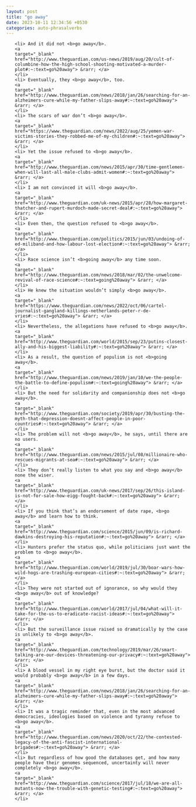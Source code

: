 ```yaml
---
layout: post
title: "go away"
date: 2023-10-11 12:34:56 +0530
categories: auto-phrasalverbs
---
```

<ol>

    <li> And it did not <b>go away</b>.
    <a 
    target="_blank" 
    href="http://www.theguardian.com/us-news/2019/aug/20/cult-of-columbine-how-the-high-school-shooting-motivated-a-murder-plot#:~:text=go%20away"> &rarr; </a>
    </li>
    <li> Eventually, they <b>go away</b>, too.
    <a 
    target="_blank" 
    href="http://www.theguardian.com/news/2018/jan/26/searching-for-an-alzheimers-cure-while-my-father-slips-away#:~:text=go%20away"> &rarr; </a>
    </li>
    <li> The scars of war don’t <b>go away</b>.
    <a 
    target="_blank" 
    href="https://www.theguardian.com/news/2022/aug/25/yemen-war-victims-stories-they-robbed-me-of-my-children#:~:text=go%20away"> &rarr; </a>
    </li>
    <li> Yet the issue refused to <b>go away</b>.
    <a 
    target="_blank" 
    href="http://www.theguardian.com/news/2015/apr/30/time-gentlemen-when-will-last-all-male-clubs-admit-women#:~:text=go%20away"> &rarr; </a>
    </li>
    <li> I am not convinced it will <b>go away</b>.
    <a 
    target="_blank" 
    href="http://www.theguardian.com/uk-news/2015/apr/28/how-margaret-thatcher-and-rupert-murdoch-made-secret-deal#:~:text=go%20away"> &rarr; </a>
    </li>
    <li> Even then, the question refused to <b>go away</b>.
    <a 
    target="_blank" 
    href="http://www.theguardian.com/politics/2015/jun/03/undoing-of-ed-miliband-and-how-labour-lost-election#:~:text=go%20away"> &rarr; </a>
    </li>
    <li> Race science isn’t <b>going away</b> any time soon.
    <a 
    target="_blank" 
    href="http://www.theguardian.com/news/2018/mar/02/the-unwelcome-revival-of-race-science#:~:text=going%20away"> &rarr; </a>
    </li>
    <li> He knew the situation wouldn’t simply <b>go away</b>.
    <a 
    target="_blank" 
    href="https://www.theguardian.com/news/2022/oct/06/cartel-journalist-gangland-killings-netherlands-peter-r-de-vries#:~:text=go%20away"> &rarr; </a>
    </li>
    <li> Nevertheless, the allegations have refused to <b>go away</b>.
    <a 
    target="_blank" 
    href="http://www.theguardian.com/world/2015/sep/23/putins-closest-ally-and-his-biggest-liability#:~:text=go%20away"> &rarr; </a>
    </li>
    <li> As a result, the question of populism is not <b>going away</b>.
    <a 
    target="_blank" 
    href="http://www.theguardian.com/news/2019/jan/10/we-the-people-the-battle-to-define-populism#:~:text=going%20away"> &rarr; </a>
    </li>
    <li> But the need for solidarity and companionship does not <b>go away</b>.
    <a 
    target="_blank" 
    href="http://www.theguardian.com/society/2019/apr/30/busting-the-myth-that-depression-doesnt-affect-people-in-poor-countries#:~:text=go%20away"> &rarr; </a>
    </li>
    <li> The problem will not <b>go away</b>, he says, until there are no users.
    <a 
    target="_blank" 
    href="http://www.theguardian.com/news/2015/jul/08/millionaire-who-rescues-migrants-at-sea#:~:text=go%20away"> &rarr; </a>
    </li>
    <li> They don’t really listen to what you say and <b>go away</b> none the wiser.
    <a 
    target="_blank" 
    href="http://www.theguardian.com/uk-news/2017/sep/26/this-island-is-not-for-sale-how-eigg-fought-back#:~:text=go%20away"> &rarr; </a>
    </li>
    <li> If you think that’s an endorsement of date rape, <b>go away</b> and learn how to think.
    <a 
    target="_blank" 
    href="http://www.theguardian.com/science/2015/jun/09/is-richard-dawkins-destroying-his-reputation#:~:text=go%20away"> &rarr; </a>
    </li>
    <li> Hunters prefer the status quo, while politicians just want the problem to <b>go away</b>.
    <a 
    target="_blank" 
    href="http://www.theguardian.com/world/2019/jul/30/boar-wars-how-wild-hogs-are-trashing-european-cities#:~:text=go%20away"> &rarr; </a>
    </li>
    <li> They were not started out of ignorance, so why would they <b>go away</b> out of knowledge?
    <a 
    target="_blank" 
    href="http://www.theguardian.com/world/2017/jul/04/what-will-it-take-for-the-us-to-eradicate-racist-ideas#:~:text=go%20away"> &rarr; </a>
    </li>
    <li> But the surveillance issue raised so dramatically by the case is unlikely to <b>go away</b>.
    <a 
    target="_blank" 
    href="http://www.theguardian.com/technology/2019/mar/26/smart-talking-are-our-devices-threatening-our-privacy#:~:text=go%20away"> &rarr; </a>
    </li>
    <li> A blood vessel in my right eye burst, but the doctor said it would probably <b>go away</b> in a few days.
    <a 
    target="_blank" 
    href="http://www.theguardian.com/news/2018/jan/26/searching-for-an-alzheimers-cure-while-my-father-slips-away#:~:text=go%20away"> &rarr; </a>
    </li>
    <li> It was a tragic reminder that, even in the most advanced democracies, ideologies based on violence and tyranny refuse to <b>go away</b>.
    <a 
    target="_blank" 
    href="http://www.theguardian.com/news/2020/oct/22/the-contested-legacy-of-the-anti-fascist-international-brigades#:~:text=go%20away"> &rarr; </a>
    </li>
    <li> But regardless of how good the databases get, and how many people have their genomes sequenced, uncertainty will never completely <b>go away</b>.
    <a 
    target="_blank" 
    href="http://www.theguardian.com/science/2017/jul/18/we-are-all-mutants-now-the-trouble-with-genetic-testing#:~:text=go%20away"> &rarr; </a>
    </li>